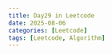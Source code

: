 ```yaml
---
title: Day29 in Leetcode
date: 2025-08-06
categories: [Leetcode]
tags: [Leetcode, Algorithm]
---
```



